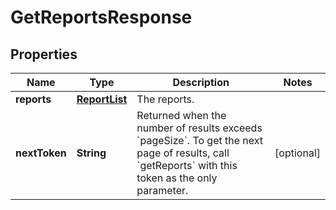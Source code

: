 
# GetReportsResponse

## Properties
Name | Type | Description | Notes
------------ | ------------- | ------------- | -------------
**reports** | [**ReportList**](ReportList.md) | The reports. | 
**nextToken** | **String** | Returned when the number of results exceeds &#x60;pageSize&#x60;. To get the next page of results, call &#x60;getReports&#x60; with this token as the only parameter. |  [optional]



